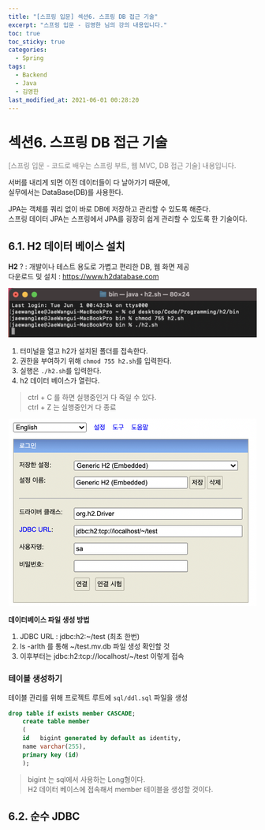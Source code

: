 ```yaml
---
title: "[스프링 입문] 섹션6. 스프링 DB 접근 기술"
excerpt: "스프링 입문 - 김영한 님의 강의 내용입니다."
toc: true
toc_sticky: true
categories:
  - Spring
tags:
  - Backend
  - Java
  - 김영한
last_modified_at: 2021-06-01 00:28:20
---
```


# 섹션6. 스프링 DB 접근 기술
  
<span style="color:grey">[스프링 입문 - 코드로 배우는 스프링 부트, 웹 MVC, DB 접근 기술] 내용입니다.</span>  
  
서버를 내리게 되면 이전 데이터들이 다 날아가기 때문에,  
실무에서는 DataBase(DB)를 사용한다.  
  
JPA는 객체를 쿼리 없이 바로 DB에 저장하고 관리할 수 있도록 해준다.  
스프링 데이터 JPA는 스프링에서 JPA를 굉장히 쉽게 관리할 수 있도록 한 기술이다.  
  
## 6.1. H2 데이터 베이스 설치
  
**H2** ? : 개발이나 테스트 용도로 가볍고 편리한 DB, 웹 화면 제공  
다운로드 및 설치 : <https://www.h2database.com>  
  
![이미지](/assets/images/Spring/스프링입문/섹션6/1.png)
  
1. 터미널을 열고 h2가 설치된 폴더를 접속한다.  
2. 권한을 부여하기 위해 `chmod 755 h2.sh`를 입력한다.  
3. 실행은 `./h2.sh`를 입력한다.  
4. h2 데이터 베이스가 열린다.  
  
> ctrl + C 를 하면 실행중인거 다 죽일 수 있다.  
> ctrl + Z 는 실행중인거 다 종료
  
![이미지](/assets/images/Spring/스프링입문/섹션6/2.png)
  
**데이터베이스 파일 생성 방법**
1. JDBC URL : jdbc:h2:~/test (최초 한번)  
2. ls -arlth 를 통해 ~/test.mv.db 파일 생성 확인할 것  
3. 이후부터는 jdbc:h2:tcp://localhost/~/test 이렇게 접속  
  
### 테이블 생성하기
  
테이블 관리를 위해 프로젝트 루트에 `sql/ddl.sql` 파일을 생성  
  
```sql
drop table if exists member CASCADE;
    create table member
    (
    id   bigint generated by default as identity,
    name varchar(255),
    primary key (id)
    );
```
  
> bigint 는 sql에서 사용하는 Long형이다.  
> H2 데이터 베이스에 접속해서 member 테이블을 생성할 것이다.  
  
## 6.2. 순수 JDBC
  